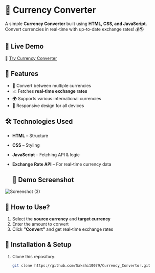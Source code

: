 # 💱 Currency Converter

A simple **Currency Converter** built using **HTML, CSS, and JavaScript**. Convert currencies in real-time with up-to-date exchange rates! 💰🌎  

## 🚀 Live Demo  
🔗 [Try Currency Converter](https://sakshi10079.github.io/Currency_Convertor/)  

## 📌 Features  
- 🔄 Convert between multiple currencies  
- 📈 Fetches **real-time exchange rates**  
- 🌍 Supports various international currencies  
- 📱 Responsive design for all devices  

## 🛠️ Technologies Used  
- **HTML** – Structure  
- **CSS** – Styling  
- **JavaScript** – Fetching API & logic  
- **Exchange Rate API** – For real-time currency data

  ## 📸 Demo Screenshot  
![Screenshot (3)](https://github.com/user-attachments/assets/4ce83c09-9024-463d-8b60-b149c50ea7c9)

## 🎯 How to Use?  
1. Select the **source currency** and **target currency**  
2. Enter the amount to convert  
3. Click **"Convert"** and get real-time exchange rates  

## 🔧 Installation & Setup  
1. Clone this repository:  
   ```bash
   git clone https://github.com/Sakshi10079/Currency_Convertor.git
